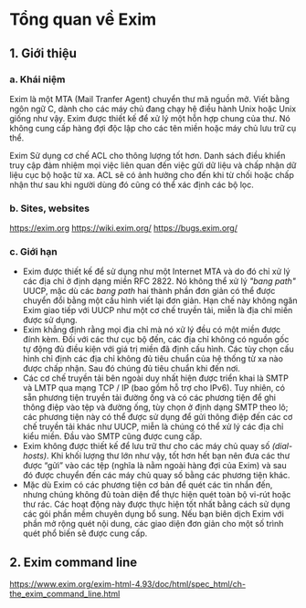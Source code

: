 # Tổng quan về Exim

## 1. Giới thiệu

### a. Khái niệm

Exim là một MTA (Mail Tranfer Agent) chuyển thư mã nguồn mở. Viết bằng ngôn ngữ C, dành cho các máy chủ đang chạy hệ điều hành Unix hoặc Unix giống như vậy. Exim được thiết kế để xử lý một hỗn hợp chung của thư. Nó không cung cấp hàng đợi độc lập cho các tên miền hoặc máy chủ lưu trữ cụ thể.

Exim Sử dụng cơ chế ACL cho thông lượng tốt hơn. Danh sách điều khiển truy cập đảm nhiệm mọi việc liên quan đến việc gửi dữ liệu và chấp nhận dữ liệu cục bộ hoặc từ xa. ACL sẽ có ảnh hưởng cho đến khi từ chối hoặc chấp nhận thư sau khi người dùng đó cũng có thể xác định các bộ lọc.

### b. Sites, websites
 https://exim.org https://wiki.exim.org/ https://bugs.exim.org/

### c. Giới hạn

- Exim được thiết kế để sử dụng như một Internet MTA và do đó chỉ xử lý các địa chỉ ở định dạng miền RFC 2822. Nó không thể xử lý *"bang path"* UUCP, mặc dù các *bang path* hai thành phần đơn giản có thể được chuyển đổi bằng một cấu hình viết lại đơn giản. Hạn chế này không ngăn Exim giao tiếp với UUCP như một cơ chế truyền tải, miễn là địa chỉ miền được sử dụng.
- Exim khẳng định rằng mọi địa chỉ mà nó xử lý đều có một miền được đính kèm. Đối với các thư cục bộ đến, các địa chỉ không có nguồn gốc tự động đủ điều kiện với giá trị miền đã định cấu hình. Các tùy chọn cấu hình chỉ định các địa chỉ không đủ tiêu chuẩn của hệ thống từ xa nào được chấp nhận. Sau đó chúng đủ tiêu chuẩn khi đến nơi.
- Các cơ chế truyền tải bên ngoài duy nhất hiện được triển khai là SMTP và LMTP qua mạng TCP / IP (bao gồm hỗ trợ cho IPv6). Tuy nhiên, có sẵn phương tiện truyền tải đường ống và có các phương tiện để ghi thông điệp vào tệp và đường ống, tùy chọn ở định dạng SMTP theo lô; các phương tiện này có thể được sử dụng để gửi thông điệp đến các cơ chế truyền tải khác như UUCP, miễn là chúng có thể xử lý các địa chỉ kiểu miền. Đầu vào SMTP cũng được cung cấp.
- Exim không được thiết kế để lưu trữ thư cho các máy chủ quay số *(dial-hosts)*. Khi khối lượng thư lớn như vậy, tốt hơn hết bạn nên đưa các thư được “gửi” vào các tệp (nghĩa là nằm ngoài hàng đợi của Exim) và sau đó được chuyển đến các máy chủ quay số bằng các phương tiện khác.
- Mặc dù Exim có các phương tiện cơ bản để quét các tin nhắn đến, nhưng chúng không đủ toàn diện để thực hiện quét toàn bộ vi-rút hoặc thư rác. Các hoạt động này được thực hiện tốt nhất bằng cách sử dụng các gói phần mềm chuyên dụng bổ sung. Nếu bạn biên dịch Exim với phần mở rộng quét nội dung, các giao diện đơn giản cho một số trình quét phổ biến sẽ được cung cấp.

## 2. Exim command line

https://www.exim.org/exim-html-4.93/doc/html/spec_html/ch-the_exim_command_line.html

